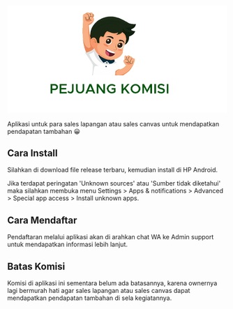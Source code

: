 <p align="center">
  <img src="res/logo.png" alt="Pejuang Komisi"><br>
</p>


Aplikasi untuk para sales lapangan atau sales canvas untuk mendapatkan pendapatan tambahan 😀

## Cara Install

Silahkan di download file release terbaru, kemudian install di HP Android.

Jika terdapat peringatan 'Unknown sources' atau 'Sumber tidak diketahui'
maka silahkan membuka menu Settings > Apps & notifications > Advanced > Special app access > Install unknown apps.


## Cara Mendaftar

Pendaftaran melalui aplikasi akan di arahkan chat WA ke Admin support untuk mendapatkan informasi lebih lanjut.

## Batas Komisi

Komisi di aplikasi ini sementara belum ada batasannya, karena ownernya lagi bermurah hati agar sales lapangan atau sales canvas
dapat mendapatkan pendapatan tambahan di sela kegiatannya.